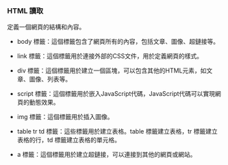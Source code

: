 ### HTML 讀取
定義一個網頁的結構和內容。
* body 標籤：這個標籤包含了網頁所有的內容，包括文章、圖像、超鏈接等。

* link 標籤：這個標籤用於連接外部的CSS文件，用於定義網頁的樣式。

* div 標籤：這個標籤用於建立一個區塊，可以包含其他的HTML元素，如文章、圖像、列表等。

* script 標籤：這個標籤用於嵌入JavaScript代碼，JavaScript代碼可以實現網頁的動態效果。

* img 標籤：這個標籤用於插入圖像。

* table tr td 標籤：這些標籤用於建立表格。table 標籤建立表格，tr 標籤建立表格的行，td 標籤建立表格的單元格。

* a 標籤：這個標籤用於建立超鏈接，可以連接到其他的網頁或網站。



